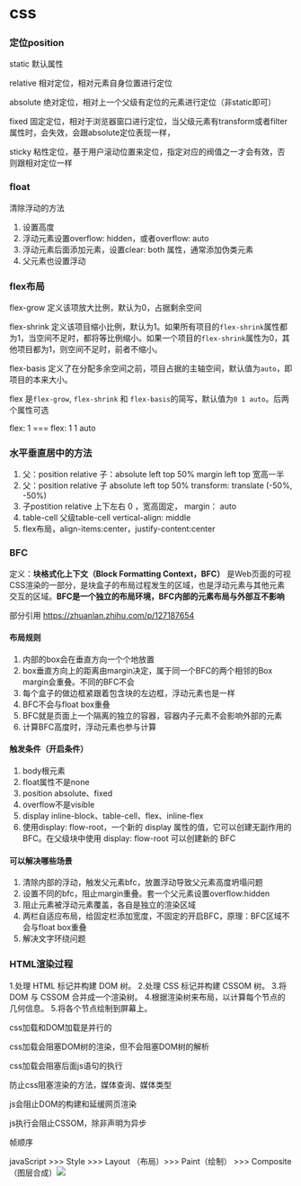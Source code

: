 # css

### 定位position

static 默认属性

relative 相对定位，相对元素自身位置进行定位

absolute 绝对定位，相对上一个父级有定位的元素进行定位（非static即可）

fixed 固定定位，相对于浏览器窗口进行定位，当父级元素有transform或者filter属性时，会失效，会跟absolute定位表现一样，

sticky 粘性定位，基于用户滚动位置来定位，指定对应的阀值之一才会有效，否则跟相对定位一样



### float

清除浮动的方法

1. 设置高度
2. 浮动元素设置overflow: hidden，或者overflow: auto
3. 浮动元素后面添加元素，设置clear: both 属性，通常添加伪类元素
4. 父元素也设置浮动



### flex布局

flex-grow 定义该项放大比例，默认为0，占据剩余空间

flex-shrink 定义该项目缩小比例，默认为1。如果所有项目的`flex-shrink`属性都为1，当空间不足时，都将等比例缩小。如果一个项目的`flex-shrink`属性为0，其他项目都为1，则空间不足时，前者不缩小。

flex-basis 定义了在分配多余空间之前，项目占据的主轴空间，默认值为`auto`，即项目的本来大小。

flex 是`flex-grow`, `flex-shrink` 和 `flex-basis`的简写，默认值为`0 1 auto`。后两个属性可选

flex: 1  ===  flex: 1 1 auto



### 水平垂直居中的方法

1. 父：position relative 子：absolute left top 50% margin left top 宽高一半
2. 父：position relative 子 absolute left top 50% transform: translate (-50%, -50%)
3. 子postition relative   上下左右 0 ，宽高固定， margin： auto
4. table-cell 父级table-cell vertical-align: middle
5. flex布局，align-items:center，justify-content:center

### BFC

定义：**块格式化上下文（Block Formatting Context，BFC）** 是Web页面的可视CSS渲染的一部分，是块盒子的布局过程发生的区域，也是浮动元素与其他元素交互的区域。**BFC是一个独立的布局环境，BFC内部的元素布局与外部互不影响**

部分引用 https://zhuanlan.zhihu.com/p/127187654 

#### 布局规则

1. 内部的box会在垂直方向一个个地放置
2. box垂直方向上的距离由margin决定，属于同一个BFC的两个相邻的Box margin会重叠。不同的BFC不会
3. 每个盒子的做边框紧跟着包含块的左边框，浮动元素也是一样
4. BFC不会与float box重叠
5. BFC就是页面上一个隔离的独立的容器，容器内子元素不会影响外部的元素
6. 计算BFC高度时，浮动元素也参与计算

#### 触发条件（开启条件）

1. body根元素
2. float属性不是none
3. position absolute、fixed
4. overflow不是visible
5. display inline-block、table-cell、flex、inline-flex
6. 使用display: flow-root，一个新的 display 属性的值，它可以创建无副作用的 BFC。在父级块中使用 display: flow-root 可以创建新的 BFC

#### 可以解决哪些场景

1. 清除内部的浮动，触发父元素bfc，放置浮动导致父元素高度坍塌问题
2. 设置不同的bfc，阻止margin重叠。套一个父元素设置overflow:hidden
3. 阻止元素被浮动元素覆盖，各自是独立的渲染区域
4. 两栏自适应布局，给固定栏添加宽度，不固定的开启BFC，原理：BFC区域不会与float box重叠
5. 解决文字环绕问题



### HTML渲染过程

1.处理 HTML 标记并构建 DOM 树。
2.处理 CSS 标记并构建 CSSOM 树。
3.将 DOM 与 CSSOM 合并成一个渲染树。
4.根据渲染树来布局，以计算每个节点的几何信息。
5.将各个节点绘制到屏幕上。



css加载和DOM加载是并行的

css加载会阻塞DOM树的渲染，但不会阻塞DOM树的解析

css加载会阻塞后面js语句的执行

防止css阻塞渲染的方法，媒体查询、媒体类型

js会阻止DOM的构建和延缓网页渲染

js执行会阻止CSSOM，除非声明为异步



帧顺序

javaScript >>> Style >>> Layout （布局）>>> Paint（绘制） >>> Composite（图层合成）![](/base/img/frame.png)

